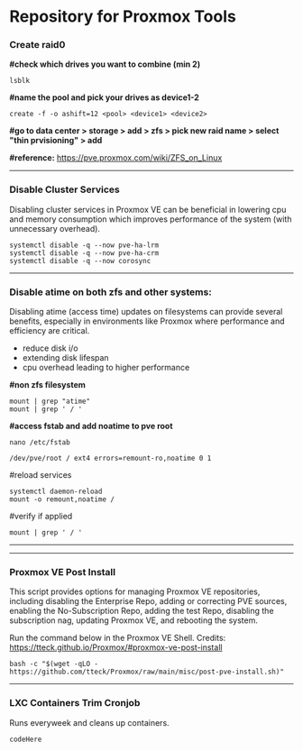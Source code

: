 # Repository for Proxmox Tools

### Create raid0


**#check which drives you want to combine (min 2)<br/>**

```
lsblk
```

**#name the pool and pick your drives as device1-2<br/>**

```
create -f -o ashift=12 <pool> <device1> <device2>
```

**#go to data center > storage > add > zfs > pick new raid name <pool> > select "thin prvisioning" > add**

**#reference:**
https://pve.proxmox.com/wiki/ZFS_on_Linux

---

### Disable Cluster Services
Disabling cluster services in Proxmox VE can be beneficial in  lowering cpu and memory consumption which improves performance of the system (with unnecessary overhead).

```
systemctl disable -q --now pve-ha-lrm
systemctl disable -q --now pve-ha-crm
systemctl disable -q --now corosync
```


---

### Disable atime on both zfs and other systems:
Disabling atime (access time) updates on filesystems can provide several benefits, especially in environments like Proxmox where performance and efficiency are critical. </br>
- reduce disk i/o
- extending disk lifespan
- cpu overhead leading to higher performance

**#non zfs filesystem**
```	
mount | grep "atime"
mount | grep ' / '
```
**#access fstab and add noatime to pve root**

```
nano /etc/fstab
```
```
/dev/pve/root / ext4 errors=remount-ro,noatime 0 1
```
#reload services 

```
systemctl daemon-reload
mount -o remount,noatime /
```
#verify if applied

```
mount | grep ' / '
```

---

---

### Proxmox VE Post Install
This script provides options for managing Proxmox VE repositories, including disabling the Enterprise Repo, adding or correcting PVE sources, enabling the No-Subscription Repo, adding the test Repo, disabling the subscription nag, updating Proxmox VE, and rebooting the system.

Run the command below in the Proxmox VE Shell. Credits: https://tteck.github.io/Proxmox/#proxmox-ve-post-install

```
bash -c "$(wget -qLO - https://github.com/tteck/Proxmox/raw/main/misc/post-pve-install.sh)"
```


---


### LXC Containers Trim Cronjob
Runs everyweek and cleans up containers.

```
codeHere
```

